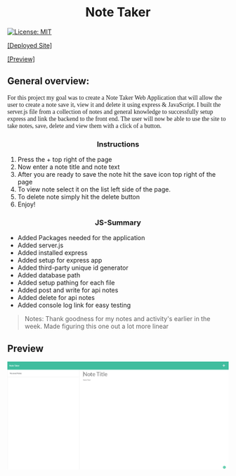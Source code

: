 <h1 style="text-align: center;">Note Taker</h1>

[![License: MIT](https://img.shields.io/badge/License-MIT-yellow.svg)](https://opensource.org/licenses/MIT)

[[Deployed Site]](https://limitless-basin-37434.herokuapp.com/notes)

[[Preview]](#Preview)

## General overview: 

<p style="font-family:georgia"> 
For this project my goal was to create a Note Taker Web Application that will allow the user to create a note save it, view it and delete it using express & JavaScript. I built the server.js file from a collection of notes and general knowledge to successfully setup express and link the backend to the front end. The user will now be able to use the site to take notes, save, delete and view them with a click of a button.
<p>

<h3 style="text-align:center;">Instructions</h3>

1. Press the + top right of the page
2. Now enter a note title and note text
3. After you are ready to save the note hit the save icon top right of the page
4. To view note select it on the list left side of the page. 
5. To delete note simply hit the delete button
6. Enjoy!

<h3 style="text-align:center;">JS-Summary</h3>

* Added Packages needed for the application
* Added server.js
* Added installed express
* Added setup for express app
* Added third-party unique id generator
* Added database path
* Added setup pathing for each file
* Added post and write for api notes
* Added delete for api notes
* Added console log link for easy testing

>Notes: Thank goodness for my notes and activity's earlier in the week. Made figuring this one out a lot more linear

## Preview
![alt link= this is the place for the site preview](/Assets/preview.gif)
